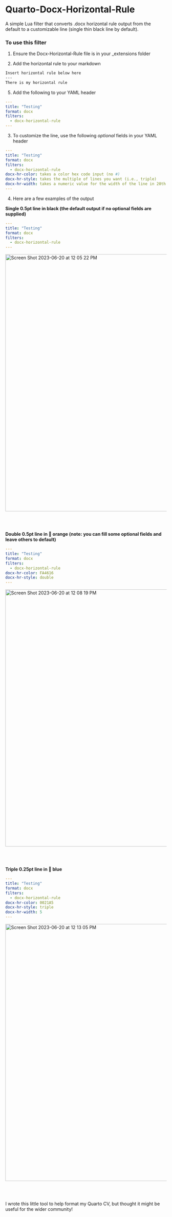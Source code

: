 # Quarto-Docx-Horizontal-Rule
A simple Lua filter that converts .docx horizontal rule output from the default to a customizable line (single thin black line by default).

### To use this filter 

  1. Ensure the Docx-Horizontal-Rule file is in your _extensions folder

  2. Add the horizontal rule to your markdown

``` md
Insert horizontal rule below here
---
There is my horizontal rule
```

  5. Add the following to your YAML header
  
``` yaml
---
title: "Testing"
format: docx
filters:
  - docx-horizontal-rule
---
```

  3. To customize the line, use the following *optional* fields in your YAML header
  
``` yaml
---
title: "Testing"
format: docx
filters:
  - docx-horizontal-rule
docx-hr-color: takes a color hex code input (no #) 
docx-hr-style: takes the multiple of lines you want (i.e., triple)
docx-hr-width: takes a numeric value for the width of the line in 20th of a ft point
---
```

  4. Here are a few examples of the output

**Single 0.5pt line in black (the default output if no optional fields are supplied)**
    
``` yaml
---
title: "Testing"
format: docx
filters:
  - docx-horizontal-rule
---
```
<img width="800" alt="Screen Shot 2023-06-20 at 12 05 22 PM" src="https://github.com/ttalVlatt/Quarto-Docx-Horizontal-Rule/assets/97192696/fcae367f-f2b0-4256-98bf-f34985850240">

<br /><br />

**Double 0.5pt line in 🐊 orange (note: you can fill some optional fields and leave others to default)**

``` yaml
---
title: "Testing"
format: docx
filters:
  - docx-horizontal-rule
docx-hr-color: FA4616
docx-hr-style: double
---
```
<img width="800" alt="Screen Shot 2023-06-20 at 12 08 19 PM" src="https://github.com/ttalVlatt/Quarto-Docx-Horizontal-Rule/assets/97192696/a97f714b-c62b-4ee6-ad36-edd1f0684512">

<br /><br />

**Triple 0.25pt line in 🐊 blue**

``` yaml
---
title: "Testing"
format: docx
filters:
  - docx-horizontal-rule
docx-hr-color: 0021A5
docx-hr-style: triple
docx-hr-width: 5
---

```
<img width="800" alt="Screen Shot 2023-06-20 at 12 13 05 PM" src="https://github.com/ttalVlatt/Quarto-Docx-Horizontal-Rule/assets/97192696/5d18e57b-d652-4736-9029-80bdc3c53511">

<br /><br />

I wrote this little tool to help format my Quarto CV, but thought it might be useful for the wider community!
